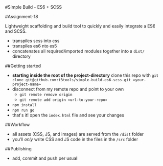#Simple Build - ES6 + SCSS


#Assignment-18

Lightweight scaffolding and build tool to quickly and easily integrate a ES6 and SCSS.

  - transpiles scss into css
  - transpiles es6 nto es5
  - concatenates all required/imported modules together into a `dist/` directory

##Getting started

  - **starting inside the root of the project-directory** clone this repo with `git clone git@github.com:t3tools/simple-build-es6-scss.git «your-project-name»`
  - disconnect from my remote repo and point to your own
    - `git remote remove origin`
    - `git remote add origin «url-to-your-repo»`
  - `npm install`
  - `npm run go`
  - that's it! open the `index.html` file and see your changes

##Workflow
  - all assets (CSS, JS, and images) are served from the `/dist` folder
  - you'll *only* write CSS and JS code in the files in the `/src` folder

##Publishing
  - add, commit and push per usual
